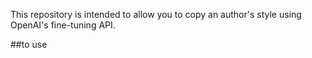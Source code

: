 This repository is intended to allow you to copy an author's style using OpenAI's fine-tuning API. 

##to use
